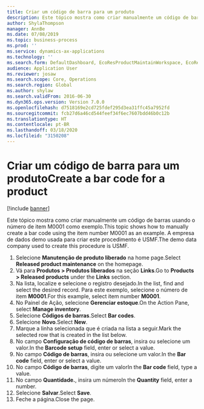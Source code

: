 ```yaml
---
title: Criar um código de barra para um produto
description: Este tópico mostra como criar manualmente um código de barras usando o número de item M0001 como exemplo.
author: ShylaThompson
manager: AnnBe
ms.date: 07/08/2019
ms.topic: business-process
ms.prod: ''
ms.service: dynamics-ax-applications
ms.technology: ''
ms.search.form: DefaultDashboard, EcoResProductMaintainWorkspace, EcoResProductOpenCasesFormPart, EcoResProductDetailsExtended, InventItemBarcode, InventItemBarcodeLookup
audience: Application User
ms.reviewer: josaw
ms.search.scope: Core, Operations
ms.search.region: Global
ms.author: shylaw
ms.search.validFrom: 2016-06-30
ms.dyn365.ops.version: Version 7.0.0
ms.openlocfilehash: d7518169e2cd725fdef295d3ea31ffc45a7952fd
ms.sourcegitcommit: fcb27d6a46cd544feef34f6ec7607bdd46b0c12b
ms.translationtype: HT
ms.contentlocale: pt-BR
ms.lasthandoff: 03/18/2020
ms.locfileid: "3150208"
---
```

# <a name="create-a-bar-code-for-a-product"></a><span data-ttu-id="498a4-103">Criar um código de barra para um produto</span><span class="sxs-lookup"><span data-stu-id="498a4-103">Create a bar code for a product</span></span>

[!include [banner](../../includes/banner.md)]

<span data-ttu-id="498a4-104">Este tópico mostra como criar manualmente um código de barras usando o número de item M0001 como exemplo.</span><span class="sxs-lookup"><span data-stu-id="498a4-104">This topic shows how to manually create a bar code using the item number M0001 as an example.</span></span> <span data-ttu-id="498a4-105">A empresa de dados demo usada para criar este procedimento é USMF.</span><span class="sxs-lookup"><span data-stu-id="498a4-105">The demo data company used to create this procedure is USMF.</span></span>

1. <span data-ttu-id="498a4-106">Selecione **Manutenção de produto liberado** na home page.</span><span class="sxs-lookup"><span data-stu-id="498a4-106">Select **Released product maintenance** on the homepage.</span></span>
2. <span data-ttu-id="498a4-107">Vá para **Produtos > Produtos liberados** na seção **Links**.</span><span class="sxs-lookup"><span data-stu-id="498a4-107">Go to **Products > Released products** under the **Links** section.</span></span>
3. <span data-ttu-id="498a4-108">Na lista, localize e selecione o registro desejado.</span><span class="sxs-lookup"><span data-stu-id="498a4-108">In the list, find and select the desired record.</span></span> <span data-ttu-id="498a4-109">Para este exemplo, selecione o número de item **M0001**.</span><span class="sxs-lookup"><span data-stu-id="498a4-109">For this example, select item number **M0001**.</span></span>
4. <span data-ttu-id="498a4-110">No Painel de Ação, selecione **Gerenciar estoque**.</span><span class="sxs-lookup"><span data-stu-id="498a4-110">On the Action Pane, select **Manage inventory**.</span></span>
5. <span data-ttu-id="498a4-111">Selecione **Códigos de barras**.</span><span class="sxs-lookup"><span data-stu-id="498a4-111">Select **Bar codes**.</span></span>
6. <span data-ttu-id="498a4-112">Selecione **Novo**.</span><span class="sxs-lookup"><span data-stu-id="498a4-112">Select **New**.</span></span>
7. <span data-ttu-id="498a4-113">Marque a linha selecionada que é criada na lista a seguir.</span><span class="sxs-lookup"><span data-stu-id="498a4-113">Mark the selected row that is created in the list below.</span></span>
8. <span data-ttu-id="498a4-114">No campo **Configuração de código de barras**, insira ou selecione um valor.</span><span class="sxs-lookup"><span data-stu-id="498a4-114">In the **Barcode setup** field, enter or select a value.</span></span>
9. <span data-ttu-id="498a4-115">No campo **Código de barras**, insira ou selecione um valor.</span><span class="sxs-lookup"><span data-stu-id="498a4-115">In the **Bar code** field, enter or select a value.</span></span>
10. <span data-ttu-id="498a4-116">No campo **Código de barras**, digite um valor</span><span class="sxs-lookup"><span data-stu-id="498a4-116">In the **Bar code** field, type a value.</span></span>  
11. <span data-ttu-id="498a4-117">No campo **Quantidade.**, insira um número</span><span class="sxs-lookup"><span data-stu-id="498a4-117">In the **Quantity** field, enter a number.</span></span>
12. <span data-ttu-id="498a4-118">Selecione **Salvar**.</span><span class="sxs-lookup"><span data-stu-id="498a4-118">Select **Save**.</span></span>
13. <span data-ttu-id="498a4-119">Feche a página.</span><span class="sxs-lookup"><span data-stu-id="498a4-119">Close the page.</span></span> 

